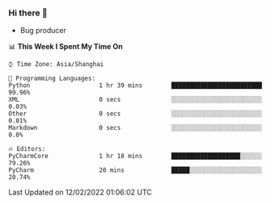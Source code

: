 ### Hi there 👋
* Bug producer
<!--START_SECTION:waka-->
📊 **This Week I Spent My Time On** 

```text
⌚︎ Time Zone: Asia/Shanghai

💬 Programming Languages: 
Python                   1 hr 39 mins        █████████████████████████   99.96% 
XML                      0 secs              ░░░░░░░░░░░░░░░░░░░░░░░░░   0.03% 
Other                    0 secs              ░░░░░░░░░░░░░░░░░░░░░░░░░   0.01% 
Markdown                 0 secs              ░░░░░░░░░░░░░░░░░░░░░░░░░   0.0%

🔥 Editors: 
PyCharmCore              1 hr 18 mins        ███████████████████░░░░░░   79.26% 
PyCharm                  20 mins             █████░░░░░░░░░░░░░░░░░░░░   20.74%

```


 Last Updated on 12/02/2022 01:06:02 UTC
<!--END_SECTION:waka-->
